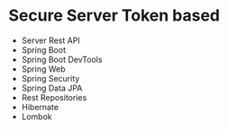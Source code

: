 # Secure Server Token based

* Server Rest API
* Spring  Boot
* Spring Boot DevTools
* Spring Web
* Spring Security
* Spring Data JPA
* Rest Repositories
* Hibernate
* Lombok



